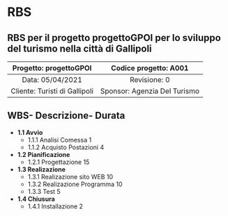 # RBS
## RBS per il progetto progettoGPOI per lo sviluppo del turismo nella città di Gallipoli

| Progetto: progettoGPOI | Codice progetto: A001 |
| :----: | :----: |
| Data: 05/04/2021  | Revisione: 0 |
| Cliente: Turisti di Gallipoli | Sponsor: Agenzia Del Turismo  |

## **WBS**- **Descrizione**- **Durata**
  * **1.1 Avvio**
     * 1.1.1 Analisi Comessa  1
     * 1.1.2 Acquisto Postazioni  4
  * **1.2 Pianificazione** 
    * 1.2.1 Progettazione  15
  * **1.3 Realizazione**
    * 1.3.1 Realizazione sito WEB 10
    * 1.3.2 Realizazione Programma 10
    * 1.3.3 Test 5
  * **1.4 Chiusura**
    * 1.4.1  Installazione 2
